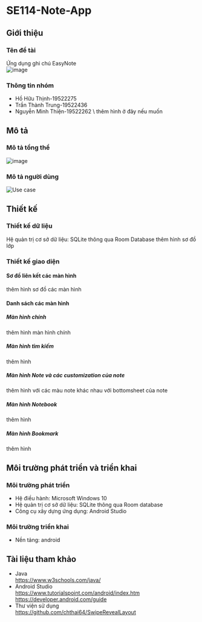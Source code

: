 # SE114-Note-App
## Giới thiệu
### Tên đề tài 
Ứng dụng ghi chú EasyNote\
![image](https://user-images.githubusercontent.com/62055305/122946806-de70da80-d3a3-11eb-9b47-0b9b41b901ed.png)
### Thông tin nhóm
* Hồ Hữu Thịnh-19522275 
* Trần Thành Trung-19522436 
* Nguyễn Minh Thiện-19522262 \ 
 thêm hình ở đây nếu muốn
## Mô tả
### Mô tả tổng thể 
![image](https://user-images.githubusercontent.com/62055305/123021505-684d9180-d3fe-11eb-8ccb-c773dc528992.png)
### Mô tả người dùng
![Use case](https://user-images.githubusercontent.com/62055305/123023486-a7c9ad00-d401-11eb-94e6-94fb59b9adb1.png)
## Thiết kế
### Thiết kế dữ liệu
Hệ quản trị cơ sở dữ liệu: SQLite thông qua Room Database
thêm hình sơ đồ lớp
### Thiết kế giao diện
#### Sơ đồ liên kết các màn hình
thêm hình sơ đồ các màn hình
#### Danh sách các màn hình
##### Màn hình chính
thêm hình màn hình chính
##### Màn hình tìm kiếm
thêm hình
##### Màn hình Note và các customization của note
thêm hình với các màu note khác nhau với bottomsheet của note
##### Màn hình Notebook
thêm hình
##### Màn hình Bookmark
thêm hình
## Môi trường phát triển và triển khai
### Môi trường phát triển
* Hệ điều hành: Microsoft Windows 10
* Hệ quản trị cơ sở dữ liệu: SQLite thông qua Room database
* Công cụ xây dựng ứng dụng: Android Studio
### Môi trường triển khai
* Nền tảng: android
## Tài liệu tham khảo
* Java\
https://www.w3schools.com/java/
* Android Studio\
https://www.tutorialspoint.com/android/index.htm \
https://developer.android.com/guide
* Thư viện sử dụng\
https://github.com/chthai64/SwipeRevealLayout

